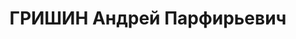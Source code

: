 ---
title: ГРИШИН Андрей Парфирьевич
description: "Род. в 1898, Казанская обл., Высокогорский р-н, с. Киндери, русский,\
  \ член ВКП(б). Проживал: г. Черкассы. Майор, пом. командира, 58 артиллерийский полк\
  \ \n  Арестован 06.11.1937. Обв. по ст. 54-1 б, 54-8, 54-11 УК УССР. Приговор: ВК\
  \ ВС СССР, 25.12.1937 – ВМН. Расстрелян 26.12.1937. \n  Реабилитирован январь 1958"
---